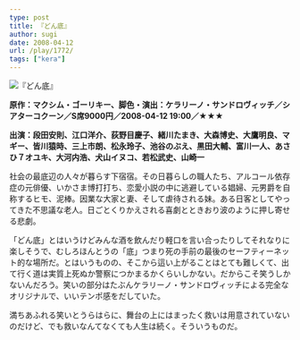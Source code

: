 ```yaml
---
type: post
title: 『どん底』
author: sugi
date: 2008-04-12
url: /play/1772/
tags: ["kera"]
---
```

<img src="/images/play/20080412.jpg" alt="『どん底』" class="alignleft" />

**原作：マクシム・ゴーリキー、脚色・演出：ケラリーノ・サンドロヴィッチ／シアターコクーン／S席9000円／2008-04-12 19:00／★★★**

**出演：段田安則、江口洋介、荻野目慶子、緒川たまき、大森博史、大鷹明良、マギー、皆川猿時、三上市朗、松永玲子、池谷のぶえ、黒田大輔、富川一人、あさひ７オユキ、大河内浩、犬山イヌコ、若松武史、山崎一**

社会の最底辺の人々が暮らす下宿宿。その日暮らしの職人たち、アルコール依存症の元俳優、いかさま博打打ち、恋愛小説の中に逃避している娼婦、元男爵を自称するヒモ、泥棒。因業な大家と妻、そして虐待される妹。ある日客としてやってきた不思議な老人。日ごとくりかえされる喜劇とときおり波のように押し寄せる悲劇。

「どん底」とはいうけどみんな酒を飲んだり軽口を言い合ったりしてそれなりに楽しそうで、むしろほんとうの「底」つまり死の手前の最後のセーフティーネット的な場所だ。とはいうものの、そこから這い上がることはとても難しくて、出て行く道は実質上死ぬか警察につかまるかくらいしかない。だからこそ笑うしかないんだろう。笑いの部分はたぶんケラリーノ・サンドロヴィッチによる完全なオリジナルで、いいテンポ感をだしていた。

満ちあふれる笑いとうらはらに、舞台の上にはまったく救いは用意されていないのだけど、でも救いなんてなくても人生は続く。そういうものだ。
